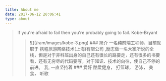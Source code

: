 ```yaml
---
title: About me
date: 2017-06-12 20:06:41
type: about
---
```


<blockquote class="blockquote-center">
    If you're afraid to fail then you're probably going to fail.
    Kobe-Bryant
<blockquote>
![](/ram/images/kobe-3.png)
### 简介
一名纯前端工程师，目前就职于  携程旅游网络技术(上海)有限公司  ,励志做一名大家所说的全栈，但是对于非科班出身的自己还有很长的路要走，还有很多的书要看，还有无穷尽的代码要写，对于知识、技术的向往，使自己不停的前进。
  我,  一直坚持着
### 爱好
酷爱健身， 打篮球， 游泳， 美食， 听歌